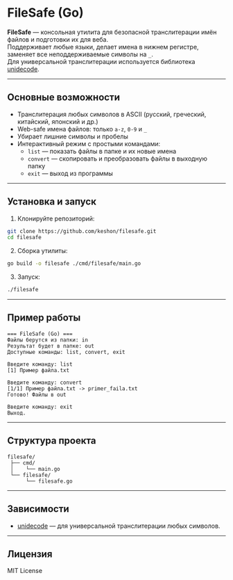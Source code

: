 # FileSafe (Go)

**FileSafe** — консольная утилита для безопасной транслитерации имён файлов и подготовки их для веба.  
Поддерживает любые языки, делает имена в нижнем регистре, заменяет все неподдерживаемые символы на `_`.  
Для универсальной транслитерации используется библиотека [unidecode](https://github.com/rainycape/unidecode).

---

## Основные возможности

- Транслитерация любых символов в ASCII (русский, греческий, китайский, японский и др.)
- Web-safe имена файлов: только `a-z`, `0-9` и `_`
- Убирает лишние символы и пробелы
- Интерактивный режим с простыми командами:
  - `list` — показать файлы в папке и их новые имена
  - `convert` — скопировать и преобразовать файлы в выходную папку
  - `exit` — выход из программы

---

## Установка и запуск

1. Клонируйте репозиторий:

```bash
git clone https://github.com/keshon/filesafe.git
cd filesafe
````

2. Сборка утилиты:

```bash
go build -o filesafe ./cmd/filesafe/main.go
```

3. Запуск:

```bash
./filesafe
```

---

## Пример работы

```text
=== FileSafe (Go) ===
Файлы берутся из папки: in
Результат будет в папке: out
Доступные команды: list, convert, exit

Введите команду: list
[1] Пример файла.txt

Введите команду: convert
[1/1] Пример файла.txt -> primer_faila.txt
Готово! Файлы в out

Введите команду: exit
Выход.
```

---

## Структура проекта

```
filesafe/
 ├── cmd/
 │    └── main.go
 └── filesafe/
      └── filesafe.go
```

---

## Зависимости

* [unidecode](https://github.com/rainycape/unidecode) — для универсальной транслитерации любых символов.

---

## Лицензия

MIT License
